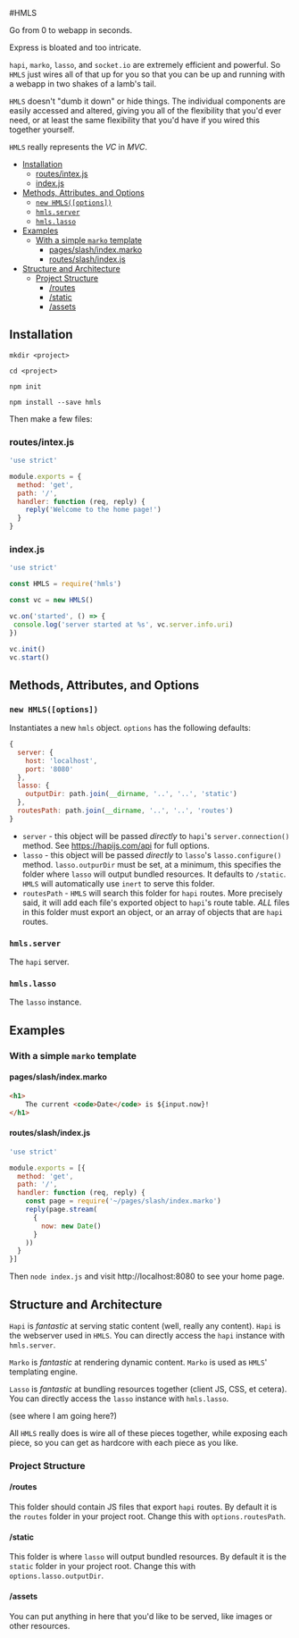 #HMLS

Go from 0 to webapp in seconds.

Express is bloated and too intricate.

`hapi`, `marko`, `lasso`, and `socket.io` are extremely efficient and powerful.  So `HMLS` just wires all of that up for you so that you can be up and running with a webapp in two shakes of a lamb's tail.
 
`HMLS` doesn't "dumb it down" or hide things.  The individual components are easily accessed and altered, giving you all of the flexibility that you'd ever need, or at least the same flexibility that you'd have if you wired this together yourself.

`HMLS` really represents the _VC_ in _MVC_.

<!-- toc -->

- [Installation](#installation)
  * [routes/intex.js](#routesintexjs)
  * [index.js](#indexjs)
- [Methods, Attributes, and Options](#methods-attributes-and-options)
  * [`new HMLS([options])`](#new-hmlsoptions)
  * [`hmls.server`](#hmlsserver)
  * [`hmls.lasso`](#hmlslasso)
- [Examples](#examples)
  * [With a simple `marko` template](#with-a-simple-marko-template)
    + [pages/slash/index.marko](#pagesslashindexmarko)
    + [routes/slash/index.js](#routesslashindexjs)
- [Structure and Architecture](#structure-and-architecture)
  * [Project Structure](#project-structure)
    + [/routes](#routes)
    + [/static](#static)
    + [/assets](#assets)

<!-- tocstop -->

## Installation
 
`mkdir <project>`
 
`cd <project>`
 
`npm init`
 
`npm install --save hmls`
 
Then make a few files:
 
### routes/intex.js
 
```js
'use strict'

module.exports = {
  method: 'get',
  path: '/',
  handler: function (req, reply) {
    reply('Welcome to the home page!')
  }
}
```
 
### index.js
 
 ```js
'use strict'

const HMLS = require('hmls')

const vc = new HMLS()

vc.on('started', () => {
  console.log('server started at %s', vc.server.info.uri)
})

vc.init()
vc.start()
```

## Methods, Attributes, and Options

### `new HMLS([options])`

Instantiates a new `hmls` object.  `options` has the following defaults:

```js
{
  server: {
    host: 'localhost',
    port: '8080'
  },
  lasso: {
    outputDir: path.join(__dirname, '..', '..', 'static')
  },
  routesPath: path.join(__dirname, '..', '..', 'routes')
}
```

* `server` - this object will be passed _directly_ to `hapi`'s `server.connection()` method.  See https://hapijs.com/api for full options.
* `lasso` - this object will be passed _directly_ to `lasso`'s `lasso.configure()` method.  `lasso.outpurDir` must be set, at a minimum, this specifies the folder where `lasso` will output bundled resources.  It defaults to `/static`.  `HMLS` will automatically use `inert` to serve this folder.
* `routesPath` - `HMLS` will search this folder for `hapi` routes. More precisely said, it will add each file's exported object to `hapi`'s route table.  _ALL_ files in this folder must export an object, or an array of objects that are `hapi` routes.

### `hmls.server`

The `hapi` server.

### `hmls.lasso`

The `lasso` instance.

## Examples

### With a simple `marko` template

#### pages/slash/index.marko

```html
<h1>
    The current <code>Date</code> is ${input.now}!
</h1>
```

#### routes/slash/index.js

```js
'use strict'

module.exports = [{
  method: 'get',
  path: '/',
  handler: function (req, reply) {
    const page = require('~/pages/slash/index.marko')
    reply(page.stream(
      {
        now: new Date()
      }
    ))
  }
}]
```

Then `node index.js` and visit http://localhost:8080 to see your home page.
 
## Structure and Architecture
 
`Hapi` is _fantastic_ at serving static content (well, really any content).  `Hapi` is the webserver used in `HMLS`.  You can directly access the `hapi` instance with `hmls.server`.

`Marko` is _fantastic_ at rendering dynamic content.  `Marko` is used as `HMLS`' templating engine.

`Lasso` is _fantastic_ at bundling resources together (client JS, CSS, et cetera).  You can directly access the `lasso` instance with `hmls.lasso`.

(see where I am going here?)

All `HMLS` really does is wire all of these pieces together, while exposing each piece, so you can get as hardcore with each piece as you like.

### Project Structure

#### /routes

This folder should contain JS files that export `hapi` routes.  By default it is the `routes` folder in your project root.  Change this with `options.routesPath`.

#### /static

This folder is where `lasso` will output bundled resources.  By default it is the `static` folder in your project root.  Change this with `options.lasso.outputDir`.

#### /assets

You can put anything in here that you'd like to be served, like images or other resources.
